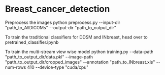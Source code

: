 # Breast_cancer_detection

Preprocess the images
python preprocess.py --input-dir "path_to_AllDICOMs" --output-dir "path_to_output_dir"

To train the traditional classifiers for DDSM and INbreast, 
head over to pretrained_classifier.ipynb

To train the multi-stream view wise model
python training.py --data-path "path_to_output_dir/data.pkl" --image-path "path_to_output_dir/cropped_images" --annotation "path_to_INbreast.xls" --num-rows 410 --device-type "cuda/cpu"
